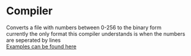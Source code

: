 # Compiler
Converts a file with numbers between 0-256 to the binary form  
currently the only format this compiler understands is when the numbers are seperated by lines  
[Examples can be found here](../../examples/)



